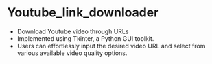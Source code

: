 # Youtube_link_downloader
* Download Youtube video through URLs
* Implemented using Tkinter, a Python GUI toolkit.
* Users can effortlessly input the desired video URL and select from various available video quality options.
